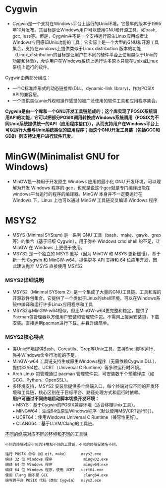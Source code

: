 # Cygwin
* Cygwin是一个支持在Windows平台上运行的Unix环境，它最早的版本于1995年10月发布。其目标是让Windows用户可以使用GNU和开源工具，如bash, gcc, less等。但是，Cygwin并不是一个支持运行原生Linux应用或者让Windows应用感知Unix功能的工具；它实际上是一个大型的GNU和开源工具集合，支持在windows上提供类似于Linux distribution 版本的功能（Linux_distribution的目标是让用户在不同的硬件平台上使用类似于Unix的功能和体验），允许用户在Windows系统上运行许多原本只能在Unix或Linux系统上运行的软件。

Cygwin由两部分组成：

* 一个C标准库形式的动态链接库(DLL，dynamic-link library)，作为POSIX API的兼容层。
* 一个提供类似unix外观和操作感觉的被广泛使用的软件工具和应用程序集合。
  
**Cygwin是由一个库和一个GNU开发工具链组成的；这个库实现了POSIX系统调用API的功能，它可以把部分POSIX调用转换成Windows系统调用（POSIX为不同Unix系统提供统一的API（应用程序接口）），从而支持用户在Windows平台上可以运行大量与Unix系统类似的应用程序；而这个GNU开发工具链（包括GCC和GDB）则支持让用户进行软件开发。**

# MinGW(Minimalist GNU for Windows)  
* MinGW是一种用于开发原生 Windows 应用的最小化 GNU 开发环境，可以理解为开发 Windows 程序的 gcc，也就是说这个gcc就是专门编译出能在windows平台运行的程序的编译器。MinGW 本身并不一定要运行在 Windows 下，Linux 上也可以通过 MinGW 工具链交叉编译 Windows 程序
# MSYS2
* MSYS (Minimal SYStem) 是一系列 GNU 工具（bash、make、gawk、grep等）的集合（基于旧版 Cygwin），用于弥补 Windows cmd shell 的不足，让 MinGW 在 Windows 上更便于使用。
* MSYS2 是一个独立的 MSYS 重写（因为 MinGW 和 MSYS 更新缓慢），基于新一代 Cygwin 和 MinGW-w64，提供更多 API 支持和 64 位应用开发，因此建议抛弃 MSYS 直接使用 MSYS2
### MSYS2详细说明
- MSYS2（Minimal SYStem 2）是一个集成了大量的GNU工具链、工具和库的开源软件包集合。它提供了一个类似于Linux的shell环境，可以在Windows系统中编译和运行许多Linux应用程序和工具
- MSYS2与MinGW-w64相似，但比MinGW-w64更完整和稳定，提供了Pacman包管理器以方便用户安装和管理软件包。不需网上搜索安装包，下载安装。直接运用pacman进行下载，并且升级简单。
### MSYS2核心特点
- 类Unix环境提供Bash、Coreutils、Grep等Unix工具，支持Shell脚本运行，弥补Windows命令行功能的不足。
- MinGW-w64 工具链支持生成原生Windows程序（无需依赖Cygwin DLL），提供32/64位、UCRT（Universal C Runtime）等多种运行时环境。
- Arch Linux 包管理通过 pacman 管理软件包，可安装数千个预编译库（如GCC、Python、OpenSSL）。
- 多环境支持，MSYS2 安装后提供多个终端入口，每个终端对应不同的开发环境和工具链，​核心区别在于目标平台、路径处理方式和运行时依赖。  
  **用户可通过不同终端启动脚本切换开发环境：**  
  • MSYS：基于Cygwin的POSIX兼容环境（适合移植Unix工具）。  
  • MINGW64：生成64位原生Windows程序（默认使用MSVCRT运行时）。  
  • UCRT64：使用Windows Universal C Runtime（兼容性更好）。  
  • CLANG64：基于LLVM/Clang的工具链。

[不同的终端对应不同的环境和不同的工具链](https://blog.csdn.net/pumpkin84514/article/details/144410387)  
```  
不同的终端对应不同的环境和不同的工具链，不同的终端安装名不同，

运行 POSIX 命令（如 git、make）	     msys2.exe  
编译 32 位 Windows 程序	            mingw32.exe  
编译 64 位 Windows 程序	            mingw64.exe  
编译 64 位 Windows 程序，使用 UCRT	 ucrt64.exe  
使用 Clang 而不是 GCC	            clang64.exe  
编写跨平台 POSIX 代码（类似 Cygwin）  msys2.exe  
```